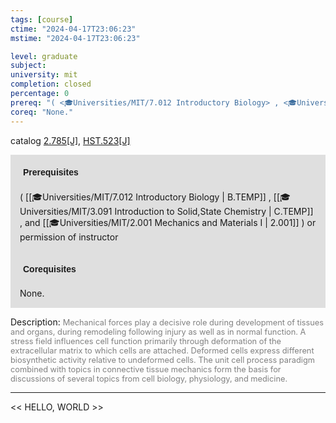 ```yaml
---
tags: [course]
ctime: "2024-04-17T23:06:23"
mstime: "2024-04-17T23:06:23"

level: graduate
subject: 
university: mit
completion: closed
percentage: 0
prereq: "( <🎓Universities/MIT/7.012 Introductory Biology> , <🎓Universities/MIT/3.091 Introduction to Solid,State Chemistry> , and <🎓Universities/MIT/2.001 Mechanics and Materials I> ) or permission of instructor"
coreq: "None."
---
```


catalog [2.785[J]](http://student.mit.edu/catalog/m2b.html#2.785), [HST.523[J]](http://student.mit.edu/catalog/mHSTa.html#HST.523)

<span style="display: block; padding: 15px; background-color: rgb(100, 100, 100, 0.2);"><font id="m_prereq1938_0" style="display: block; font-family: Arial, sans-serif; font-weight: bold; padding: 5px">Prerequisites</font><br><span id="prereq1938_0">( [[🎓Universities/MIT/7.012 Introductory Biology | B.TEMP]] , [[🎓Universities/MIT/3.091 Introduction to Solid,State Chemistry | C.TEMP]] , and [[🎓Universities/MIT/2.001 Mechanics and Materials I | 2.001]] ) or permission of instructor</span></span>
<span style="display: block; padding: 15px; background-color: rgb(100, 100, 100, 0.2);"><font id="m_coreq1938_0" style="display: block; font-family: Arial, sans-serif; font-weight: bold; padding: 5px">Corequisites</font><br><span id="coreq1938_0">None.</span></span>

<font style="">Description:</font>
<font style="color: grey; font-size: 0.8rem;">Mechanical forces play a decisive role during development of tissues and organs, during remodeling following injury as well as in normal function. A stress field influences cell function primarily through deformation of the extracellular matrix to which cells are attached. Deformed cells express different biosynthetic activity relative to undeformed cells. The unit cell process paradigm combined with topics in connective tissue mechanics form the basis for discussions of several topics from cell biology, physiology, and medicine.</font>



---

<< HELLO, WORLD >>

